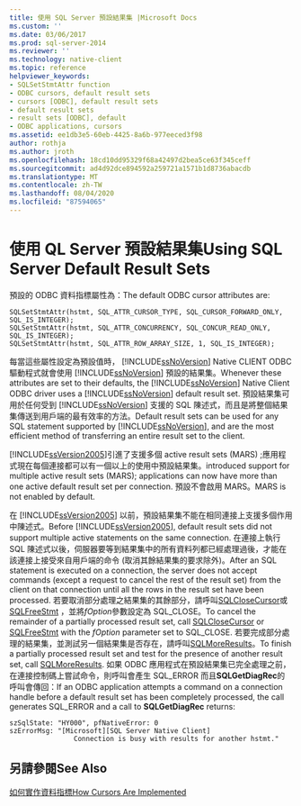 ```yaml
---
title: 使用 SQL Server 預設結果集 |Microsoft Docs
ms.custom: ''
ms.date: 03/06/2017
ms.prod: sql-server-2014
ms.reviewer: ''
ms.technology: native-client
ms.topic: reference
helpviewer_keywords:
- SQLSetStmtAttr function
- ODBC cursors, default result sets
- cursors [ODBC], default result sets
- default result sets
- result sets [ODBC], default
- ODBC applications, cursors
ms.assetid: ee1db3e5-60eb-4425-8a6b-977eeced3f98
author: rothja
ms.author: jroth
ms.openlocfilehash: 18cd10dd95329f68a42497d2bea5ce63f345ceff
ms.sourcegitcommit: ad4d92dce894592a259721a1571b1d8736abacdb
ms.translationtype: MT
ms.contentlocale: zh-TW
ms.lasthandoff: 08/04/2020
ms.locfileid: "87594065"
---
```

# <a name="using-sql-server-default-result-sets"></a><span data-ttu-id="a2f68-102">使用 QL Server 預設結果集</span><span class="sxs-lookup"><span data-stu-id="a2f68-102">Using SQL Server Default Result Sets</span></span>
  <span data-ttu-id="a2f68-103">預設的 ODBC 資料指標屬性為：</span><span class="sxs-lookup"><span data-stu-id="a2f68-103">The default ODBC cursor attributes are:</span></span>  
  
```  
SQLSetStmtAttr(hstmt, SQL_ATTR_CURSOR_TYPE, SQL_CURSOR_FORWARD_ONLY, SQL_IS_INTEGER);  
SQLSetStmtAttr(hstmt, SQL_ATTR_CONCURRENCY, SQL_CONCUR_READ_ONLY, SQL_IS_INTEGER);  
SQLSetStmtAttr(hstmt, SQL_ATTR_ROW_ARRAY_SIZE, 1, SQL_IS_INTEGER);  
```  
  
 <span data-ttu-id="a2f68-104">每當這些屬性設定為預設值時， [!INCLUDE[ssNoVersion](../../../includes/ssnoversion-md.md)] Native CLIENT ODBC 驅動程式就會使用 [!INCLUDE[ssNoVersion](../../../includes/ssnoversion-md.md)] 預設的結果集。</span><span class="sxs-lookup"><span data-stu-id="a2f68-104">Whenever these attributes are set to their defaults, the [!INCLUDE[ssNoVersion](../../../includes/ssnoversion-md.md)] Native Client ODBC driver uses a [!INCLUDE[ssNoVersion](../../../includes/ssnoversion-md.md)] default result set.</span></span> <span data-ttu-id="a2f68-105">預設結果集可用於任何受到 [!INCLUDE[ssNoVersion](../../../includes/ssnoversion-md.md)] 支援的 SQL 陳述式，而且是將整個結果集傳送到用戶端的最有效率的方法。</span><span class="sxs-lookup"><span data-stu-id="a2f68-105">Default result sets can be used for any SQL statement supported by [!INCLUDE[ssNoVersion](../../../includes/ssnoversion-md.md)], and are the most efficient method of transferring an entire result set to the client.</span></span>  
  
 [!INCLUDE[ssVersion2005](../../../includes/ssversion2005-md.md)]<span data-ttu-id="a2f68-106">引進了支援多個 active result sets (MARS) ;應用程式現在每個連接都可以有一個以上的使用中預設結果集。</span><span class="sxs-lookup"><span data-stu-id="a2f68-106">introduced support for multiple active result sets (MARS); applications can now have more than one active default result set per connection.</span></span> <span data-ttu-id="a2f68-107">預設不會啟用 MARS。</span><span class="sxs-lookup"><span data-stu-id="a2f68-107">MARS is not enabled by default.</span></span>  
  
 <span data-ttu-id="a2f68-108">在 [!INCLUDE[ssVersion2005](../../../includes/ssversion2005-md.md)] 以前，預設結果集不能在相同連接上支援多個作用中陳述式。</span><span class="sxs-lookup"><span data-stu-id="a2f68-108">Before [!INCLUDE[ssVersion2005](../../../includes/ssversion2005-md.md)], default result sets did not support multiple active statements on the same connection.</span></span> <span data-ttu-id="a2f68-109">在連接上執行 SQL 陳述式以後，伺服器要等到結果集中的所有資料列都已經處理過後，才能在該連接上接受來自用戶端的命令 (取消其餘結果集的要求除外)。</span><span class="sxs-lookup"><span data-stu-id="a2f68-109">After an SQL statement is executed on a connection, the server does not accept commands (except a request to cancel the rest of the result set) from the client on that connection until all the rows in the result set have been processed.</span></span> <span data-ttu-id="a2f68-110">若要取消部分處理之結果集的其餘部分，請呼叫[SQLCloseCursor](../../native-client-odbc-api/sqlclosecursor.md)或[SQLFreeStmt](../../native-client-odbc-api/sqlfreestmt.md) ，並將*fOption*參數設定為 SQL_CLOSE。</span><span class="sxs-lookup"><span data-stu-id="a2f68-110">To cancel the remainder of a partially processed result set, call [SQLCloseCursor](../../native-client-odbc-api/sqlclosecursor.md) or [SQLFreeStmt](../../native-client-odbc-api/sqlfreestmt.md) with the *fOption* parameter set to SQL_CLOSE.</span></span> <span data-ttu-id="a2f68-111">若要完成部分處理的結果集，並測試另一個結果集是否存在，請呼叫[SQLMoreResults](../../native-client-odbc-api/sqlmoreresults.md)。</span><span class="sxs-lookup"><span data-stu-id="a2f68-111">To finish a partially processed result set and test for the presence of another result set, call [SQLMoreResults](../../native-client-odbc-api/sqlmoreresults.md).</span></span> <span data-ttu-id="a2f68-112">如果 ODBC 應用程式在預設結果集已完全處理之前，在連接控制碼上嘗試命令，則呼叫會產生 SQL_ERROR 而且**SQLGetDiagRec**的呼叫會傳回：</span><span class="sxs-lookup"><span data-stu-id="a2f68-112">If an ODBC application attempts a command on a connection handle before a default result set has been completely processed, the call generates SQL_ERROR and a call to **SQLGetDiagRec** returns:</span></span>  
  
```  
szSqlState: "HY000", pfNativeError: 0  
szErrorMsg: "[Microsoft][SQL Server Native Client]  
                Connection is busy with results for another hstmt."  
```  
  
## <a name="see-also"></a><span data-ttu-id="a2f68-113">另請參閱</span><span class="sxs-lookup"><span data-stu-id="a2f68-113">See Also</span></span>  
 [<span data-ttu-id="a2f68-114">如何實作資料指標</span><span class="sxs-lookup"><span data-stu-id="a2f68-114">How Cursors Are Implemented</span></span>](how-cursors-are-implemented.md)  
  
  
